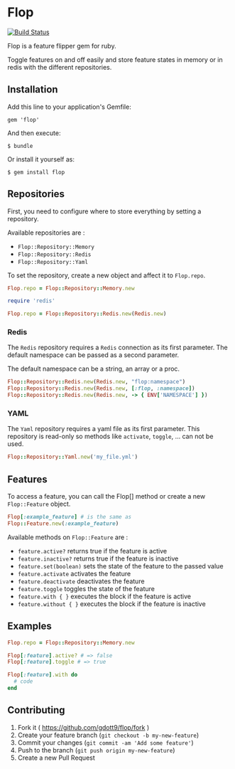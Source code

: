 # Flop

[![Build Status](https://travis-ci.org/gdott9/flop.svg?branch=master)](https://travis-ci.org/gdott9/flop)

Flop is a feature flipper gem for ruby.

Toggle features on and off easily and store feature states in memory or in redis
with the different repositories.

## Installation

Add this line to your application's Gemfile:

    gem 'flop'

And then execute:

    $ bundle

Or install it yourself as:

    $ gem install flop

## Repositories

First, you need to configure where to store everything by setting a repository.

Available repositories are :
- `Flop::Repository::Memory`
- `Flop::Repository::Redis`
- `Flop::Repository::Yaml`

To set the repository, create a new object and affect it to `Flop.repo`.
```ruby
Flop.repo = Flop::Repository::Memory.new

require 'redis'

Flop.repo = Flop::Repository::Redis.new(Redis.new)
```

### Redis

The `Redis` repository requires a `Redis` connection as its first parameter.
The default namespace can be passed as a second parameter.

The default namespace can be a string, an array or a proc.

```ruby
Flop::Repository::Redis.new(Redis.new, "flop:namespace")
Flop::Repository::Redis.new(Redis.new, [:flop, :namespace])
Flop::Repository::Redis.new(Redis.new, -> { ENV['NAMESPACE'] })
```

### YAML

The `Yaml` repository requires a yaml file as its first parameter.
This repository is read-only so methods like `activate`, `toggle`, ... can not be used.

```ruby
Flop::Repository::Yaml.new('my_file.yml')
```

## Features

To access a feature, you can call the Flop[] method or create a new `Flop::Feature` object.
```ruby
Flop[:example_feature] # is the same as
Flop::Feature.new(:example_feature)
```

Available methods on `Flop::Feature` are :
- `feature.active?` returns true if the feature is active
- `feature.inactive?` returns true if the feature is inactive
- `feature.set(boolean)` sets the state of the feature to the passed value
- `feature.activate` activates the feature
- `feature.deactivate` deactivates the feature
- `feature.toggle` toggles the state of the feature
- `feature.with { }` executes the block if the feature is active
- `feature.without { }` executes the block if the feature is inactive

## Examples

```ruby
Flop.repo = Flop::Repository::Memory.new

Flop[:feature].active? # => false
Flop[:feature].toggle # => true

Flop[:feature].with do
  # code
end
```

## Contributing

1. Fork it ( https://github.com/gdott9/flop/fork )
2. Create your feature branch (`git checkout -b my-new-feature`)
3. Commit your changes (`git commit -am 'Add some feature'`)
4. Push to the branch (`git push origin my-new-feature`)
5. Create a new Pull Request

